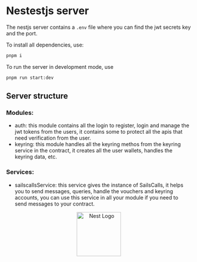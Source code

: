 # Nestestjs server

The nestjs server contains a `.env` file where you can find the jwt secrets key and the port.

To install all dependencies, use:

```bash
pnpm i
```

To run the server in development mode, use

```bash
pnpm run start:dev
```

## Server structure

### Modules:

- auth: this module contains all the login to register, login and manage the jwt tokens from the users, it contains some to protect all the apis 
  that need verification from the user.
- keyring: this module handles all the keyring methos from the keyring service in the contract, it creates all the user wallets, handles the keyring
  data, etc.

### Services:

- sailscallsService: this service gives the instance of SailsCalls, it helps you to send messages, queries, handle the vouchers and keyring accounts,
  you can use this service in all your module if you need to send messages to your contract.

<p align="center">
  <img src="https://nestjs.com/img/logo-small.svg" width="120" alt="Nest Logo" />
</p>